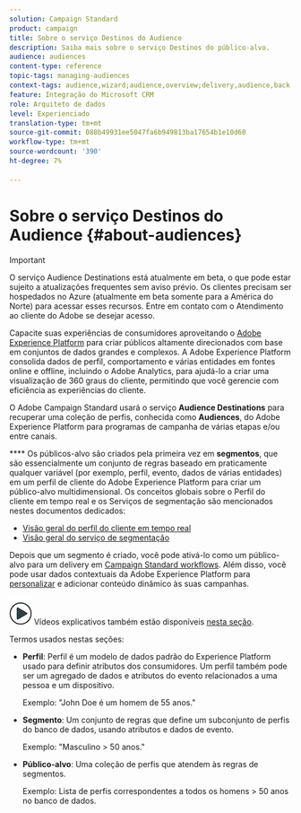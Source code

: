 ```yaml
---
solution: Campaign Standard
product: campaign
title: Sobre o serviço Destinos do Audience
description: Saiba mais sobre o serviço Destinos do público-alvo.
audience: audiences
content-type: reference
topic-tags: managing-audiences
context-tags: audience,wizard;audience,overview;delivery,audience,back
feature: Integração do Microsoft CRM
role: Arquiteto de dados
level: Experienciado
translation-type: tm+mt
source-git-commit: 088b49931ee5047fa6b949813ba17654b1e10d60
workflow-type: tm+mt
source-wordcount: '390'
ht-degree: 7%

---
```



# Sobre o serviço Destinos do Audience {#about-audiences}

>[!IMPORTANT]
>
>O serviço Audience Destinations está atualmente em beta, o que pode estar sujeito a atualizações frequentes sem aviso prévio. Os clientes precisam ser hospedados no Azure (atualmente em beta somente para a América do Norte) para acessar esses recursos. Entre em contato com o Atendimento ao cliente do Adobe se desejar acesso.

Capacite suas experiências de consumidores aproveitando o [Adobe Experience Platform](https://docs.adobe.com/content/help/en/experience-platform/landing/home.html) para criar públicos altamente direcionados com base em conjuntos de dados grandes e complexos. A Adobe Experience Platform consolida dados de perfil, comportamento e várias entidades em fontes online e offline, incluindo o Adobe Analytics, para ajudá-lo a criar uma visualização de 360 graus do cliente, permitindo que você gerencie com eficiência as experiências do cliente.

O Adobe Campaign Standard usará o serviço **Audience Destinations** para recuperar uma coleção de perfis, conhecida como **Audiences**, do Adobe Experience Platform para programas de campanha de várias etapas e/ou entre canais.

**** Os públicos-alvo são criados pela primeira vez em  **segmentos**, que são essencialmente um conjunto de regras baseado em praticamente qualquer variável (por exemplo, perfil, evento, dados de várias entidades) em um perfil de cliente do Adobe Experience Platform para criar um público-alvo multidimensional. Os conceitos globais sobre o Perfil do cliente em tempo real e os Serviços de segmentação são mencionados nestes documentos dedicados:

* [Visão geral do perfil do cliente em tempo real](https://docs.adobe.com/content/help/en/experience-platform/profile/home.html)
* [Visão geral do serviço de segmentação](https://docs.adobe.com/content/help/en/experience-platform/segmentation/home.html)

Depois que um segmento é criado, você pode ativá-lo como um público-alvo para um delivery em [Campaign Standard workflows](../../integrating/using/aep-targeting-audiences.md). Além disso, você pode usar dados contextuais da Adobe Experience Platform para [personalizar](../../integrating/using/aep-personalizing-campaigns.md) e adicionar conteúdo dinâmico às suas campanhas.

![](assets/do-not-localize/how-to-video.png) Vídeos explicativos também estão disponíveis  [nesta seção](https://docs.adobe.com/content/help/pt-BR/campaign-standard-learn/tutorials/profiles-and-audiences/audience-destinations/audience-destinations-overview.translate.html).

Termos usados nestas seções:

* **Perfil**: Perfil é um modelo de dados padrão do Experience Platform usado para definir atributos dos consumidores. Um perfil também pode ser um agregado de dados e atributos do evento relacionados a uma pessoa e um dispositivo.

   Exemplo: &quot;John Doe é um homem de 55 anos.&quot;

* **Segmento**: Um conjunto de regras que define um subconjunto de perfis do banco de dados, usando atributos e dados de evento.

   Exemplo: &quot;Masculino > 50 anos.&quot;

* **Público-alvo**: Uma coleção de perfis que atendem às regras de segmentos.

   Exemplo: Lista de perfis correspondentes a todos os homens > 50 anos no banco de dados.
